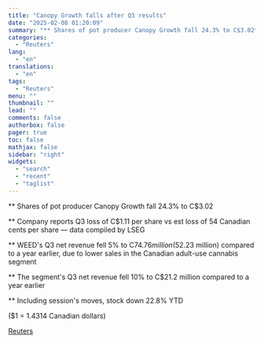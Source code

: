 ```yaml
---
title: "Canopy Growth falls after Q3 results"
date: "2025-02-08 01:20:09"
summary: "** Shares of pot producer Canopy Growth fall 24.3% to C$3.02** Company reports Q3 loss of C$1.11 per share vs est loss of 54 Canadian cents per share — data compiled by LSEG** WEED's Q3 net revenue fell 5% to C$74.76 million ($52.23 million) compared to a year earlier, due..."
categories:
  - "Reuters"
lang:
  - "en"
translations:
  - "en"
tags:
  - "Reuters"
menu: ""
thumbnail: ""
lead: ""
comments: false
authorbox: false
pager: true
toc: false
mathjax: false
sidebar: "right"
widgets:
  - "search"
  - "recent"
  - "taglist"
---
```


\*\* Shares of pot producer Canopy Growth fall 24.3% to C$3.02

\*\* Company reports Q3 loss of C$1.11 per share vs est loss of 54 Canadian cents per share — data compiled by LSEG

\*\* WEED's Q3 net revenue fell 5% to C$74.76 million ($52.23 million) compared to a year earlier, due to lower sales in the Canadian adult-use cannabis segment

\*\* The segment's Q3 net revenue fell 10% to C$21.2 million compared to a year earlier

\*\* Including session's moves, stock down 22.8% YTD

($1 = 1.4314 Canadian dollars)

[Reuters](https://www.tradingview.com/news/reuters.com,2025:newsml_L4N3OY1M4:0-canopy-growth-falls-after-q3-results/)
